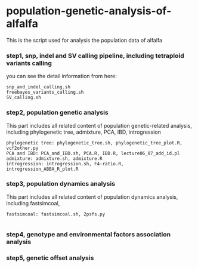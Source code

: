 # population-genetic-analysis-of-alfalfa
This is the script used for analysis the population data of alfalfa

### step1, snp, indel and SV calling pipeline, including tetraploid variants calling

you can see the detail information from here: 
```
snp_and_indel_calling.sh
freebayes_variants_calling.sh
SV_calling.sh
```
### step2, population genetic analysis

This part includes all related content of population genetic-related analysis, including phylogenetic tree, admixture, PCA, IBD, introgression
```
phylogenetic tree: phylogenetic_tree.sh, phylogenetic_tree_plot.R, vcf2other.py
PCA and IBD: PCA_and_IBD.sh, PCA.R, IBD.R, lecture06_07_add_id.pl
admixture: admixture.sh, admixture.R
introgression: introgression.sh, F4-ratio.R, introgression_ABBA_R_plot.R

```
### step3, population dynamics analysis

This part includes all related content of population dynamics analysis, including fastsimcoal, 
```
fastsimcoal: fastsimcoal.sh, 2psfs.py


```

### step4, genotype and environmental factors association analysis


### step5, genetic offset analysis

